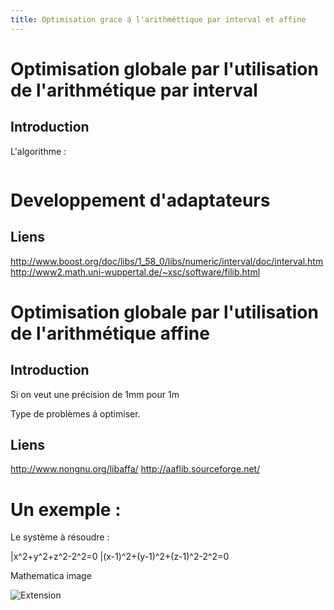 ```yaml
---
title: Optimisation grace á l'arithméttique par interval et affine
---
```


# Optimisation globale par l'utilisation de l'arithmétique par interval

## Introduction



L'algorithme :
```bash

```
# Developpement d'adaptateurs



## Liens

http://www.boost.org/doc/libs/1_58_0/libs/numeric/interval/doc/interval.htm
http://www2.math.uni-wuppertal.de/~xsc/software/filib.html

# Optimisation globale par l'utilisation de l'arithmétique affine

## Introduction

Si on veut une précision de 1mm pour 1m

Type de problèmes á optimiser.



## Liens
http://www.nongnu.org/libaffa/
http://aaflib.sourceforge.net/

# Un exemple :

Le système à résoudre :

|x^2+y^2+z^2-2^2=0
|(x-1)^2+(y-1)^2+(z-1)^2-2^2=0


Mathematica image

<img src="/images/GPaste/2/Extension.png" alt="Extension"/>
